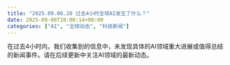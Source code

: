 ```yaml
---
title: "2025.09.06.20 过去4小时全球AI发生了什么？"
date: 2025-09-06T20:00:14+08:00
categories: ["AI", "全球动态", "科技新闻"]
---
```


在过去4小时内，我们收集到的信息中，未发现具体的AI领域重大进展或值得总结的新闻事件。请在后续更新中关注AI领域的最新动态。